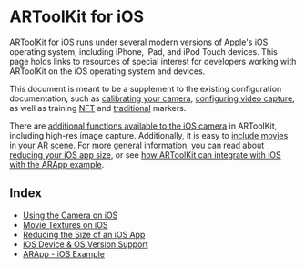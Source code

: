# ARToolKit for iOS
ARToolKit for iOS runs under several modern versions of Apple's iOS operating system, including iPhone, iPad, and iPod Touch devices. This page holds links to resources of special interest for developers working with ARToolKit on the iOS operating system and devices.

This document is meant to be a supplement to the existing configuration documentation, such as [calibrating your camera][config_camera_calibration], [configuring video capture][config_video_capture], as well as training [NFT][marker_nft_training] and [traditional][marker_training] markers.

There are [additional functions available to the iOS camera][ios_camera] in ARToolKit, including high-res image capture. Additionally, it is easy to [include movies in your AR scene][ios_movie_textures]. For more general information, you can read about [reducing your iOS app size][ios_reducing_size], or see [how ARToolKit can integrate with iOS with the ARApp example][example_arapp].

## Index

-   [Using the Camera on iOS][ios_camera]
-   [Movie Textures on iOS][ios_movie_textures]
-   [Reducing the Size of an iOS App][ios_reducing_size]
-   [iOS Device & OS Version Support][ios_system_support]
-   [ARApp - iOS Example][example_arapp]

[config_camera_calibration]: ../2_Configuration/config_camera_calibration.md
[config_video_capture]: ../2_Configuration/config_video_capture.md
[marker_nft_training]: ../3_Marker_Training/marker_nft_training.md
[marker_training]: ../3_Marker_Training/marker_training.md

[ios_camera]: ./ios_camera.md
[ios_movie_textures]: ./ios_movie_textures.md
[ios_reducing_size]: ./ios_reducing_size.md
[ios_system_support]: ./ios_system_support.md
[example_arapp]: ../7_Examples/example_arapp.md
